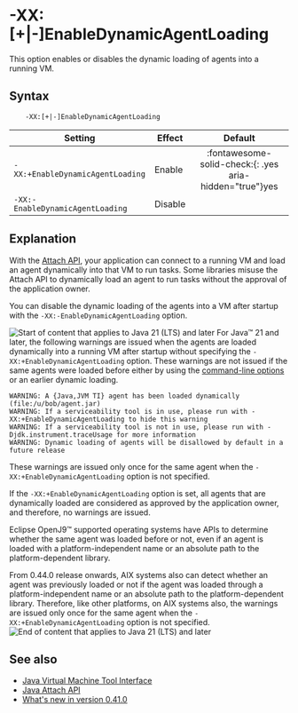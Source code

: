 <!--
* Copyright (c) 2017, 2025 IBM Corp. and others
*
* This program and the accompanying materials are made
* available under the terms of the Eclipse Public License 2.0
* which accompanies this distribution and is available at
* https://www.eclipse.org/legal/epl-2.0/ or the Apache
* License, Version 2.0 which accompanies this distribution and
* is available at https://www.apache.org/licenses/LICENSE-2.0.
*
* This Source Code may also be made available under the
* following Secondary Licenses when the conditions for such
* availability set forth in the Eclipse Public License, v. 2.0
* are satisfied: GNU General Public License, version 2 with
* the GNU Classpath Exception [1] and GNU General Public
* License, version 2 with the OpenJDK Assembly Exception [2].
*
* [1] https://www.gnu.org/software/classpath/license.html
* [2] https://openjdk.org/legal/assembly-exception.html
*
* SPDX-License-Identifier: EPL-2.0 OR Apache-2.0 OR GPL-2.0-only WITH Classpath-exception-2.0 OR GPL-2.0-only WITH OpenJDK-assembly-exception-1.0
-->

# -XX:\[+|-\]EnableDynamicAgentLoading

This option enables or disables the dynamic loading of agents into a running VM.


## Syntax

        -XX:[+|-]EnableDynamicAgentLoading

| Setting               | Effect  | Default                                                                            |
|-----------------------|---------|:----------------------------------------------------------------------------------:|
| `-XX:+EnableDynamicAgentLoading` |  Enable   |   :fontawesome-solid-check:{: .yes aria-hidden="true"}<span class="sr-only">yes</span>                                 |
| `-XX:-EnableDynamicAgentLoading` |  Disable  |     |


## Explanation

With the [Attach API](attachapi.md), your application can connect to a running VM and load an agent dynamically into that VM to run tasks. Some libraries misuse the Attach API to dynamically load an agent to run tasks without the approval of the application owner.

You can disable the dynamic loading of the agents into a VM after startup with the `-XX:-EnableDynamicAgentLoading` option.

![Start of content that applies to Java 21 (LTS) and later](cr/java21plus.png) For Java&trade; 21 and later, the following warnings are issued when the agents are loaded dynamically into a running VM after startup without specifying the `-XX:+EnableDynamicAgentLoading` option. These warnings are not issued if the same agents were loaded before either by using the [command-line options](interface_jvmti.md#overview) or an earlier dynamic loading.

```
WARNING: A {Java,JVM TI} agent has been loaded dynamically (file:/u/bob/agent.jar)
WARNING: If a serviceability tool is in use, please run with -XX:+EnableDynamicAgentLoading to hide this warning
WARNING: If a serviceability tool is not in use, please run with -Djdk.instrument.traceUsage for more information
WARNING: Dynamic loading of agents will be disallowed by default in a future release
```

These warnings are issued only once for the same agent when the `-XX:+EnableDynamicAgentLoading` option is not specified.

If the `-XX:+EnableDynamicAgentLoading` option is set, all agents that are dynamically loaded are considered as approved by the application owner, and therefore, no warnings are issued.

Eclipse OpenJ9&trade; supported operating systems have APIs to determine whether the same agent was loaded before or not, even if an agent is loaded with a platform-independent name or an absolute path to the platform-dependent library.

From 0.44.0 release onwards, AIX systems also can detect whether an agent was previously loaded or not if the agent was loaded through a platform-independent name or an absolute path to the platform-dependent library. Therefore, like other platforms, on AIX systems also, the warnings are issued only once for the same agent when the `-XX:+EnableDynamicAgentLoading` option is not specified. ![End of content that applies to Java 21 (LTS) and later](cr/java_close_lts.png)

## See also

- [Java Virtual Machine Tool Interface](interface_jvmti.md)
- [Java Attach API](attachapi.md)
- [What's new in version 0.41.0](version0.41.md#new-xx-enabledynamicagentloading-option-added)

<!-- ==== END OF TOPIC ==== xxenabledynamicagentloading.md ==== -->
